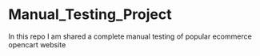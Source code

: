 # Manual_Testing_Project
In this repo I am shared a complete manual testing of popular ecommerce opencart website
